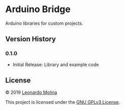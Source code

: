 # Arduino Bridge
Arduino libraries for custom projects.

## Version History
### 0.1.0
* Initial Release: Library and example code

## License
© 2019 [Leonardo Molina][Leonardo Molina]

This project is licensed under the [GNU GPLv3 License][LICENSE.md].

[Leonardo Molina]: https://github.com/leomol
[Arduino]: https://www.arduino.cc/en/Main/Software
[LICENSE.md]: LICENSE.md
